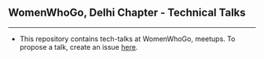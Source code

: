 ## WomenWhoGo, Delhi Chapter - Technical Talks
--------------------------------------------------------
* This repository contains tech-talks at WomenWhoGo, meetups. To propose a talk, create an issue [here](https://github.com/wwgdelhi/Talks/issues).
 

